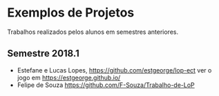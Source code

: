 # Exemplos de Projetos 

Trabalhos realizados pelos alunos em semestres anteriores. 

## Semestre 2018.1

* Estefane e Lucas Lopes, https://github.com/estgeorge/lop-ect ver o jogo em https://estgeorge.github.io/
* Felipe de Souza https://github.com/F-Souza/Trabalho-de-LoP

